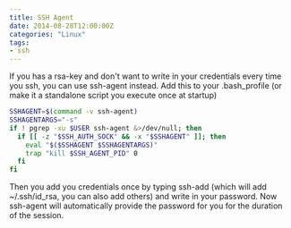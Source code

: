 ```yaml
---
title: SSH Agent
date: 2014-08-28T12:00:00Z
categories: "Linux"
tags:
- ssh
---
```

If you has a rsa-key and don't want to write in your credentials every time you ssh, you can use ssh-agent instead.
Add this to your .bash_profile (or make it a standalone script you execute once at startup)
```bash
SSHAGENT=$(command -v ssh-agent)
SSHAGENTARGS="-s"
if ! pgrep -xu $USER ssh-agent &>/dev/null; then
  if [[ -z "$SSH_AUTH_SOCK" && -x "$SSHAGENT" ]]; then
    eval "$($SSHAGENT $SSHAGENTARGS)"
    trap "kill $SSH_AGENT_PID" 0
  fi
fi
```

Then you add you credentials once by typing ssh-add (which will add ~/.ssh/id_rsa, you can also add others) and write in your password. Now ssh-agent will automatically provide the password for you for the duration of the session.

